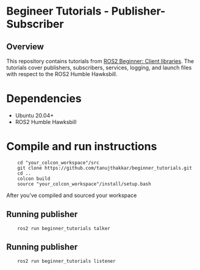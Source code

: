 # Begineer Tutorials - Publisher-Subscriber

## Overview
This repository contains tutorials from <a href="http://docs.ros.org/en/humble/Tutorials/Beginner-Client-Libraries.html">ROS2 Beginner: Client libraries</a>. The tutorials cover publishers, subscribers, services, logging, and launch files with respect to the ROS2 Humble Hawksbill.

# Dependencies
<ul>
  <li>Ubuntu 20.04+</li>
  <li>ROS2 Humble Hawksbill</li>
</ul>

# Compile and run instructions
```
    cd "your_colcon_workspace"/src
    git clone https://github.com/tanujthakkar/beginner_tutorials.git
    cd ..
    colcon build
    source "your_colcon_workspace"/install/setup.bash
```

After you've compiled and sourced your workspace

## Running publisher
```
    ros2 run beginner_tutorials talker
```

## Running publisher
```
    ros2 run beginner_tutorials listener
```
